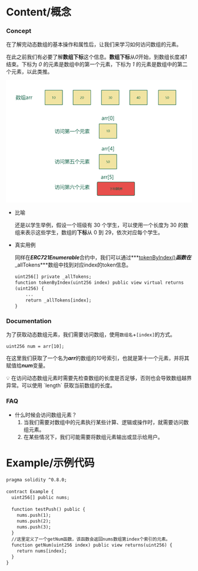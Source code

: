# Content/概念

### Concept

在了解完动态数组的基本操作和属性后，让我们来学习如何访问数组的元素。

在此之前我们有必要了解**数组下标**这个信息。**数组下标**从*0*开始，到数组长度减*1*结束。下标为 *0* 的元素是数组中的第一个元素，下标为 *1* 的元素是数组中的第二个元素，以此类推。

![Untitled](./img/2-1.png)

- 比喻
    
    还是以学生举例，假设一个班级有 30 个学生，可以使用一个长度为 30 的数组来表示这些学生，数组的**下标**从 0 到 29，依次对应每个学生。
    
- 真实用例
    
    同样在***ERC721Enumerable***合约中，我们可以通过***[tokenByIndex()](https://github.com/OpenZeppelin/openzeppelin-contracts/blob/9ef69c03d13230aeff24d91cb54c9d24c4de7c8b/contracts/token/ERC721/extensions/ERC721Enumerable.sol#L67)***函数在***_allTokens***数组中找到对应index的token信息。
    
    ```solidity
    uint256[] private _allTokens;
    function tokenByIndex(uint256 index) public view virtual returns (uint256) {
        ...
        return _allTokens[index];
    }
    ```
    

### Documentation

为了获取动态数组元素，我们需要访问数组，使用`数组名`+`[index]`的方式。

```solidity
uint256 num = arr[10];
```

在这里我们获取了一个名为***arr***的数组的*10*号索引，也就是第十一个元素，并将其赋值给***num***变量。

<aside>
💡 在访问动态数组元素时需要先检查数组的长度是否足够，否则也会导致数组越界异常。可以使用 `length` 获取当前数组的长度。

</aside>

### FAQ

- 什么时候会访问数组元素？
    1. 当我们需要对数组中的元素执行某些计算、逻辑或操作时，就需要访问数组元素。
    2. 在某些情况下，我们可能需要将数组元素输出或显示给用户。

# Example/示例代码

```solidity
pragma solidity ^0.8.0;

contract Example {
  uint256[] public nums;

  function testPush() public {
    nums.push(1);
    nums.push(2);
    nums.push(3);
  }
  //这里定义了一个getNum函数，该函数会返回nums数组第index个索引的元素。
  function getNum(uint256 index) public view returns(uint256) {
    return nums[index];
  }
}
```
